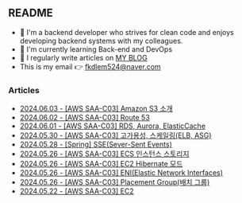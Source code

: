 
## README

- 🚀 I'm a backend developer who strives for clean code and enjoys developing backend systems with my colleagues.
- 🌱 I'm currently learning Back-end and DevOps
- 📝 I regularly write articles on [MY BLOG](https://velog.io/@jaymin_e/posts/)
- This is my email 👉  fkdlem524@naver.com

### Articles

- [2024.06.03 - [AWS SAA-C03] Amazon S3 소개](https://velog.io/@jaymin_e/AWS-SAA-C03-Amazon-S3-%EC%86%8C%EA%B0%9C) <br/>
- [2024.06.02 - [AWS SAA-C03] Route 53](https://velog.io/@jaymin_e/AWS-SAA-C03-Route-53) <br/>
- [2024.06.01 - [AWS SAA-C03] RDS, Aurora, ElasticCache](https://velog.io/@jaymin_e/AWS-SAA-C03-RDS-Aurora-ElasticCache) <br/>
- [2024.05.30 - [AWS SAA-C03] 고가용성, 스케일링(ELB, ASG)](https://velog.io/@jaymin_e/AWS-SAA-C03-%EA%B3%A0%EA%B0%80%EC%9A%A9%EC%84%B1-%EC%8A%A4%EC%BC%80%EC%9D%BC%EB%A7%81ELB-ASG) <br/>
- [2024.05.28 - [Spring] SSE(Sever-Sent Events)](https://velog.io/@jaymin_e/Spring-SSESever-Sent-Events) <br/>
- [2024.05.26 - [AWS SAA-C03] ECS 인스턴스 스토리지](https://velog.io/@jaymin_e/AWS-SAA-ECS-%EC%9D%B8%EC%8A%A4%ED%84%B4%EC%8A%A4-%EC%8A%A4%ED%86%A0%EB%A6%AC%EC%A7%80) <br/>
- [2024.05.26 - [AWS SAA-C03] EC2 Hibernate 모드](https://velog.io/@jaymin_e/AWS-SAA-EC2-Hibernate-%EB%AA%A8%EB%93%9C) <br/>
- [2024.05.26 - [AWS SAA-C03] ENI(Elastic Network Interfaces)](https://velog.io/@jaymin_e/AWS-SAA-C03-ENIElastic-Network-Interfaces) <br/>
- [2024.05.26 - [AWS SAA-C03] Placement Group(배치 그룹)](https://velog.io/@jaymin_e/AWS-SAA-C03-Placement-Group%EB%B0%B0%EC%B9%98-%EA%B7%B8%EB%A3%B9) <br/>
- [2024.05.22 - [AWS SAA-C03] EC2](https://velog.io/@jaymin_e/AWS-EC2) <br/>
